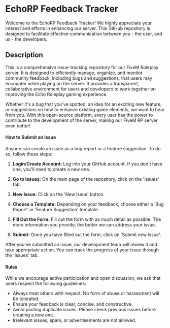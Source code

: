# EchoRP Feedback Tracker

Welcome to the EchoRP Feedback Tracker! We highly appreciate your interest and efforts in enhancing our server. This GitHub repository is designed to facilitate effective communication between you - the user, and us - the developers.

## Description

This is a comprehensive issue-tracking repository for our FiveM Roleplay server. It is designed to efficiently manage, organize, and monitor community feedback, including bugs and suggestions, that users may encounter while playing on the server. It provides a transparent, collaborative environment for users and developers to work together on improving the Echo Roleplay gaming experience. 

Whether it's a bug that you've spotted, an idea for an exciting new feature, or suggestions on how to enhance existing game elements, we want to hear from you. With this open-source platform, every user has the power to contribute to the development of the server, making our FiveM RP server even better!

#### How to Submit an Issue

Anyone can create an issue as a bug report or a feature suggestion. To do so, follow these steps:

1. **Login/Create Account:** Log into your GitHub account. If you don't have one, you'll need to create a new one.

2. **Go to Issues:** On the main page of the repository, click on the 'Issues' tab.

3. **New Issue:** Click on the 'New Issue' button.

4. **Choose a Template:** Depending on your feedback, choose either a 'Bug Report' or 'Feature Suggestion' template.

5. **Fill Out the Form:** Fill out the form with as much detail as possible. The more information you provide, the better we can address your issue.

6. **Submit:** Once you have filled out the form, click on 'Submit new issue'. 

After you've submitted an issue, our development team will review it and take appropriate action. You can track the progress of your issue through the 'Issues' tab. 

#### Rules

While we encourage active participation and open discussion, we ask that users respect the following guidelines:

- Always treat others with respect. No form of abuse or harassment will be tolerated.
- Ensure your feedback is clear, concise, and constructive.
- Avoid posting duplicate issues. Please check previous issues before creating a new one.
- Irrelevant issues, spam, or advertisements are not allowed.
